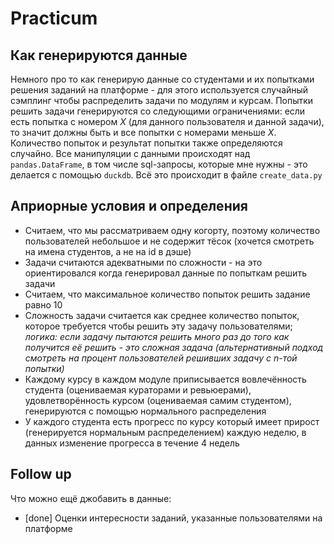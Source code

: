 # Practicum

## Как генерируются данные

Немного про то как генерирую данные со студентами и их попытками решения заданий на платформе - для этого используется случайный сэмплинг чтобы распределить задачи по модулям и курсам. Попытки решить задачи генерируются со следующими ограничениями: если есть попытка с номером $`X`$ (для данного пользователя и данной задачи), то значит должны быть и все попытки c номерами меньше $`X`$. Количество попыток и результат попытки также определяются случайно. Все манипуляции с данными происходят над `pandas.DataFrame`, в том числе sql-запросы, которые мне нужны - это делается с помощью `duckdb`. Всё это происходит в файле `create_data.py`

## Априорные условия и определения

- Считаем, что мы рассматриваем одну когорту, поэтому количество пользователей небольшое и не содержит тёсок (хочется смотреть на имена студентов, а не на id в дэше)
- Задачи считаются адекватными по сложности - на это ориентировался когда генерировал данные по попыткам решить задачи
- Считаем, что макcимальное количество попыток решить задание равно 10
- Сложность задачи считается как среднее количество попыток, которое требуется чтобы решить эту задачу пользователями; *логика: если задачу пытаются решить много раз до того как получится её решить - это сложная задача (альтернативный подход смотреть на процент пользователей решивших задачу с n-той попытки)*
- Каждому курсу в каждом модуле приписывается вовлечённость студента (оцениваемая кураторами и ревьюерами), удовлетворённость курсом (оцениваемая самим студентом), генерируются с помощью нормального распределения
- У каждого студента есть прогресс по курсу который имеет прирост (генерируется нормальным распределением) каждую неделю, в данных изменение прогресса в течение 4 недель

## Follow up

Что можно ещё джобавить в данные:
- [done] Оценки интересности заданий, указанные пользователями на платформе
